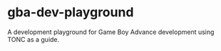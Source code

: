 # gba-dev-playground
A development playground for Game Boy Advance development using TONC as a guide.
